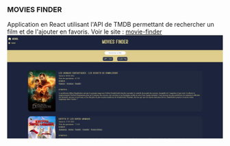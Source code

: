 ### MOVIES FINDER

Application en React utilisant l'API de TMDB permettant de rechercher un film et de l'ajouter en favoris.
Voir le site : [movie-finder](https://movies-finder-exo.netlify.app/)
![alt text](public/img/home.webp)
